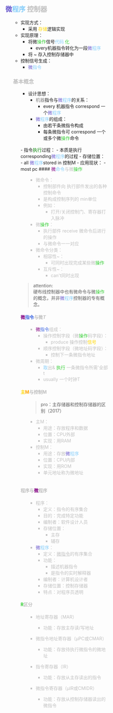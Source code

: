 <div style="float: left; width: 64%; padding: 1%;">

## <span style="color: SlateBlue;">微</span><span style="color: LightSkyBlue;">程序</span> <span style="color: silver;">控制器  

<ul>

- 实现方式：
  - 采用 <span style="color: Gold;">存储</span>逻辑实现
- 实现原理：
  - 将微<span style="color: LimeGreen;">操作</span>信号<span style="color: LightSkyBlue;">代码</span> <span style="color: LimeGreen;">化</span>
    - every机器指令转化为一段<span style="color: SlateBlue;">微</span><span style="color: LightSkyBlue;">程序</span>
  - 将 ~ 存入控制存储器中
- 控制信号生成：
  - <span style="color: SlateBlue;">微</span><span style="color: LightSkyBlue;">指令</span>
###  <span style="color: silver;">基本概念  

<ul>

- 设计思想：
  - <span style="color: gray;">机器</span>指令与<span style="color: SlateBlue;">微</span><span style="color: LightSkyBlue;">程序</span>的关系：
    - every 机器指令 correspond 一个<span style="color: SlateBlue;">微</span><span style="color: LightSkyBlue;">程序</span>
  - <span style="color: SlateBlue;">微</span><span style="color: LightSkyBlue;">程序</span>的组成：
    - 由若干条微指令构成
    - 每条微指令可 correspond 一个或多个微<span style="color: LimeGreen;">操作</span>命令
<br>
  - 指令<span style="color: green;">执行</span>过程：
    - 本质是执行 corresponding<span style="color: SlateBlue;">微</span><span style="color: LightSkyBlue;">程序</span>的过程
  - 存储位置：
    - all <span style="color: SlateBlue;">微</span><span style="color: LightSkyBlue;">程序</span>stored in 控制M
  - 应用现状：
    - most pc
####  <span style="color: silver;"><span style="color: purple;">微</span><span style="color: LightSkyBlue;">命令</span>与微<span style="color: LimeGreen;">操作</span>

<ul>

- 微命令：
  - 控制部件向 执行部件发出的各种 控制命令
  - 是构成控制序列的 min单位
  - 例如：
    - 打开/关闭控制门、寄存器打入脉冲
- 微<span style="color: LimeGreen;">操作</span>：
  - 执行部件 receive 微命令后进行的操作
  - 与微命令一一对应
- 微命令分类：
  - 相容性~：
    - 可同时出现完成某些微<span style="color: LimeGreen;">操作</span>
  - 互斥性~：
    - can't同时出现

</ul>

>attention:  
硬布线控制器中也有微命令与微<span style="color: LimeGreen;">操作</span>的概念，并非<span style="color: SlateBlue;">微</span><span style="color: LightSkyBlue;">程序</span>控制器的专有概念。  

#### <span style="color: silver;"><span style="color: purple;">微</span><span style="color: RoyalBlue;">指令</span>与微$T$

<ul>

- <span style="color: purple;">微</span><span style="color: RoyalBlue;">指令</span>组成：
  - 操作控制字段（微<span style="color: LimeGreen;">操作</span>码字段）：
    - produce 操作控制<span style="color: Gold;">信号</span>
  - 顺序控制字段（微地址码字段）：
    - 控制下一条微指令地址
- 微周期：
  - <span style="color: LightSkyBlue;">取</span>出& <span style="color: LimeGreen;">执行</span> 一条微指令所需'全部t
  - usually 一个时钟T

</ul>

####  <span style="color: silver;"> <span style="color: Gold;">主</span><span style="color: orange;">M</span>与控制M

<ul>

>pro：主存储器和控制存储器的区别（2017）  
- 主M：
  - 用途：存放程序和数据
  - 位置：CPU外部
  - 实现：用RAM
- 控制M：
  - 用途：存放<span style="color: SlateBlue;">微</span><span style="color: LightSkyBlue;">程序</span>
  - 位置：CPU内部
  - 实现：用ROM
  - 单元地址称为微地址

</ul>

<br>

####  <span style="color: silver;">程序与<span style="color: purple;">微</span>程序

<ul>

- 程序：
  - 定义：指令的有序集合
  - 目的：完成特定功能
  - 编制者：软件设计人员
  - 存储位置：
    - 主存
    - 辅存
- <span style="color: SlateBlue;">微</span><span style="color: LightSkyBlue;">程序</span>：
  - 定义：<u>微指令</u>的有序集合
  - 功能：
    - 描述机器指令
    - 是指令的实时解释器
  - 编制者：计算机设计者
  - 存储位置：控制存储器
  - 特点：对程序员透明
</ul>

####   <span style="color: silver;"><span style="color: LimeGreen;">R</span>区分

<ul>

- 地址寄存器（MAR）
  - 功能：存放主存读/写地址

- 微指令地址寄存器（μPC或CMAR）
  - 功能：存放待执行微指令的微地址

- 指令寄存器（IR）
  - 功能：存放从主存读出的指令

- 微指令寄存器（μIR或CMIDR）
  - 功能：存放从控制存储器读出的微指令
</ul>

</ul>
</div>
<div style="float: right; width: 26%; padding: 1%;">

</div>
<div style="clear: both;"></div>
